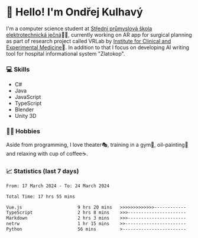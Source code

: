 # 👋 Hello! I'm Ondřej Kulhavý

I'm a computer science student at [Střední průmyslová škola elektrotechnická ječná](https://www.spsejecna.cz/)👨‍🎓, currently working on AR app for surgical planning as part of research project called VRLab by [Institute for Clinical and Experimental Medicine](https://www.ikem.cz/en/)🏥.
In addition to that I focus on developing AI writing tool for hospital informational system "Zlatokop".

### 💻 Skills
- C#
- Java
- JavaScript
- TypeScript
- Blender
- Unity 3D

### 🏋️‍♂️ Hobbies

Aside from programming, I love theater🎭, training in a gym💪, oil-painting🎨 and relaxing with cup of coffee☕.
### 📈 Statistics (last 7 days)
<!--START_SECTION:waka-->

```txt
From: 17 March 2024 - To: 24 March 2024

Total Time: 17 hrs 55 mins

Vue.js                     9 hrs 20 mins   >>>>>>>>>>>>>------------   52.13 %
TypeScript                 2 hrs 8 mins    >>>----------------------   11.99 %
Markdown                   2 hrs 3 mins    >>>----------------------   11.50 %
netrw                      1 hr 15 mins    >>-----------------------   07.03 %
Python                     56 mins         >------------------------   05.29 %
```

<!--END_SECTION:waka-->



